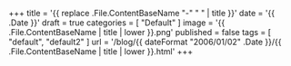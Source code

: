 +++
title = '{{ replace .File.ContentBaseName "-" " " | title }}'
date = '{{ .Date }}'
draft = true
categories = [
	"Default"
]
image = '{{ .File.ContentBaseName | title | lower }}.png'
published = false
tags = [
	"default",
	"default2"
]
url = '/blog/{{ dateFormat "2006/01/02" .Date }}/{{ .File.ContentBaseName | title | lower }}.html'
+++

